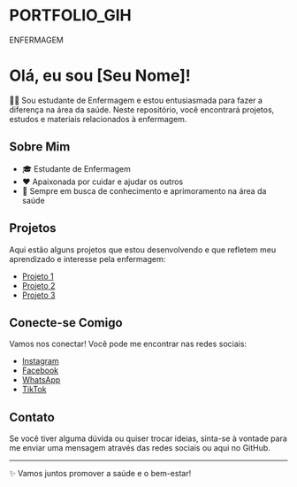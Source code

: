 # PORTFOLIO_GIH
ENFERMAGEM

# Olá, eu sou [Seu Nome]!

👩‍⚕️ Sou estudante de Enfermagem e estou entusiasmada para fazer a diferença na área da saúde. Neste repositório, você encontrará projetos, estudos e materiais relacionados à enfermagem.

## Sobre Mim

- 🎓 Estudante de Enfermagem
- ❤️ Apaixonada por cuidar e ajudar os outros
- 🌱 Sempre em busca de conhecimento e aprimoramento na área da saúde

## Projetos

Aqui estão alguns projetos que estou desenvolvendo e que refletem meu aprendizado e interesse pela enfermagem:

- [Projeto 1](link-do-projeto-1)
- [Projeto 2](link-do-projeto-2)
- [Projeto 3](link-do-projeto-3)

## Conecte-se Comigo

Vamos nos conectar! Você pode me encontrar nas redes sociais:

- [Instagram](link-do-instagram)
- [Facebook](link-do-facebook)
- [WhatsApp](link-do-whatsapp)
- [TikTok](link-do-tiktok)

## Contato

Se você tiver alguma dúvida ou quiser trocar ideias, sinta-se à vontade para me enviar uma mensagem através das redes sociais ou aqui no GitHub.

---

✨ Vamos juntos promover a saúde e o bem-estar!
